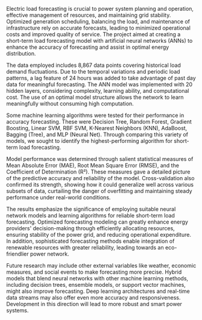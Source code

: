 Electric load forecasting is crucial to power system planning and operation, effective management of resources, and maintaining grid stability. Optimized generation scheduling, balancing the load, and maintenance of infrastructure rely on accurate forecasts, leading to minimized operational costs and improved quality of service. The project aimed at creating a short-term load forecasting model with artificial neural networks (ANNs) to enhance the accuracy of forecasting and assist in optimal energy distribution.

The data employed includes 8,867 data points covering historical load demand fluctuations. Due to the temporal variations and periodic load patterns, a lag feature of 24 hours was added to take advantage of past day data for meaningful forecasting. The ANN model was implemented with 20 hidden layers, considering complexity, learning ability, and computational cost. The use of an optimal model structure allows the network to learn meaningfully without consuming high computation.

Some machine learning algorithms were tested for their performance in accuracy forecasting. These were Decision Tree, Random Forest, Gradient Boosting, Linear SVM, RBF SVM, K-Nearest Neighbors (KNN), AdaBoost, Bagging (Tree), and MLP (Neural Net). Through comparing this variety of models, we sought to identify the highest-performing algorithm for short-term load forecasting.

Model performance was determined through salient statistical measures of Mean Absolute Error (MAE), Root Mean Square Error (RMSE), and the Coefficient of Determination (R²). These measures gave a detailed picture of the predictive accuracy and reliability of the model. Cross-validation also confirmed its strength, showing how it could generalize well across various subsets of data, curtailing the danger of overfitting and maintaining steady performance under real-world conditions.

The results emphasize the significance of employing suitable neural network models and learning algorithms for reliable short-term load forecasting. Optimized forecasting modeling can greatly enhance energy providers' decision-making through efficiently allocating resources, ensuring stability of the power grid, and reducing operational expenditure. In addition, sophisticated forecasting methods enable integration of renewable resources with greater reliability, leading towards an eco-friendlier power network.

Future research may include other external variables like weather, economic measures, and social events to make forecasting more precise. Hybrid models that blend neural networks with other machine learning methods, including decision trees, ensemble models, or support vector machines, might also improve forecasting. Deep learning architectures and real-time data streams may also offer even more accuracy and responsiveness. Development in this direction will lead to more robust and smart power systems.
